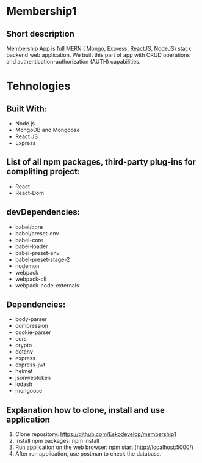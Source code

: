 # Membership1
## Short description

Membership App is full MERN ( Mongo, Express, ReactJS, NodeJS) stack backend web application. We built this part of app with CRUD operations and authentication-authorization (AUTH) capabilities.

# Tehnologies
## Built With:
* Node.js
* MongoDB and Mongoose
* React JS
* Express

## List of all npm packages, third-party plug-ins for compliting project:
* React
* React-Dom

## devDependencies:
* babel/core
* babel/preset-env
* babel-core
* babel-loader
* babel-preset-env
* babel-preset-stage-2
* nodemon
* webpack
* webpack-cli
* webpack-node-externals

## Dependencies:
* body-parser
* compression
* cookie-parser
* cors
* crypto
* dotenv
* express
* express-jwt
* helmet
* jsonwebtoken
* lodash
* mongoose

## Explanation how to clone, install and use application
1. Clone repository: https://github.com/Eskodevelop/membership1
2. Install npm packages: npm install
3. Run application on the web browser: npm start (http://localhost:5000/)
4. After run application, use postman to check the database.
